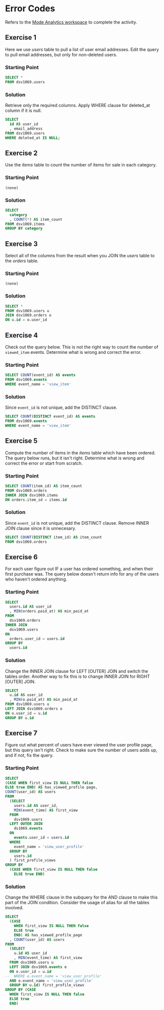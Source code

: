 # Error Codes
Refers to the [Mode Analytics workspace](https://app.mode.com/editor/carlosmcms_personal/reports/c404655ab2b2/queries/c59b223ab110) to complete the activity.

## Exercise 1
Here we use _users_ table to pull a list of user email addresses. Edit the query to pull email addresses, but only for non-deleted users.

### Starting Point
```SQL
SELECT *
FROM dsv1069.users
```

### Solution
Retrieve only the required columns. Apply WHERE clause for deleted_at column if it is null.

```SQL
SELECT 
  id AS user_id
  , email_address
FROM dsv1069.users
WHERE deleted_at IS NULL;
```

## Exercise 2
Use the _items_ table to count the number of items for sale in each category.

### Starting Point
```
(none)
```

### Solution
```SQL
SELECT
  category
  , COUNT(*) AS item_count
FROM dsv1069.items
GROUP BY category
```

## Exercise 3
Select all of the columns from the result when you JOIN the _users_ table to the _orders_ table.

### Starting Point
```
(none)
```

### Solution
```SQL
SELECT *
FROM dsv1069.users u
JOIN dsv1069.orders o
ON u.id = o.user_id
```

## Exercise 4
Check out the query below. This is not the right way to count the number of `viewed_item` events. Determine what is wrong and correct the error.

### Starting Point
```SQL
SELECT COUNT(event_id) AS events
FROM dsv1069.events
WHERE event_name = 'view_item'
```

### Solution
Since `event_id` is not unique, add the DISTINCT clause.

```SQL
SELECT COUNT(DISTINCT event_id) AS events
FROM dsv1069.events
WHERE event_name = 'view_item'
```

## Exercise 5
Compute the number of items in the _items_ table which have been ordered. The query below runs, but it isn't right. Determine what is wrong and correct the error or start from scratch.

### Starting Point
```SQL
SELECT COUNT(item_id) AS item_count
FROM dsv1069.orders
INNER JOIN dsv1069.items
ON orders.item_id = items.id
```

### Solution
Since `event_id` is not unique, add the DISTINCT clause. Remove INNER JOIN clause since it is unnecesary.

```SQL
SELECT COUNT(DISTINCT item_id) AS item_count
FROM dsv1069.orders
```

## Exercise 6
For each user figure out IF a user has ordered something, and when their first purchase was. The query below doesn't return info for any of the users who haven't ordered anything.

### Starting Point
```SQL
SELECT
  users.id AS user_id
  , MIN(orders.paid_at) AS min_paid_at
FROM
  dsv1069.orders
INNER JOIN
  dsv1069.users
ON
  orders.user_id = users.id
GROUP BY
  users.id
```

### Solution
Change the INNER JOIN clause for LEFT [OUTER] JOIN and switch the tables order. Another way to fix this is to change INNER JOIN for RIGHT [OUTER] JOIN.

```SQL
SELECT
  u.id AS user_id
  , MIN(o.paid_at) AS min_paid_at
FROM dsv1069.users u
LEFT JOIN dsv1069.orders o
ON o.user_id = u.id
GROUP BY u.id
```

## Exercise 7
Figure out what percent of users have ever viewed the user profile page, but this query isn't right. Check to make sure the number of users adds up, and if not, fix the query.

### Starting Point
```SQL
SELECT
(CASE WHEN first_view IS NULL THEN false
ELSE true END) AS has_viewed_profile page,
COUNT(user_id) AS users
FROM
  (SELECT
    users.id AS user_id,
    MIN(event_time) AS first_view
  FROM
    dsv1069.users
  LEFT OUTER JOIN
    ds1069.events
  ON
    events.user_id = users.id
  WHERE
    event_name = 'view_user_profile'
  GROUP BY
    users.id
  ) first_profile_views
GROUP BY
  (CASE WHEN first_view IS NULL THEN false
    ELSE true END)
```

### Solution
Change the WHERE clause in the subquery for the AND clause to make this part of the JOIN condition. Consider the usage of alias for all the tables involved.

```SQL
SELECT
  (CASE
    WHEN first_view IS NULL THEN false
    ELSE true
    END) AS has_viewed_profile_page
  , COUNT(user_id) AS users
FROM
  (SELECT
    u.id AS user_id
    , MIN(event_time) AS first_view
  FROM dsv1069.users u
  LEFT JOIN dsv1069.events e
  ON e.user_id = u.id
--  WHERE e.event_name = 'view_user_profile'
  AND e.event_name = 'view_user_profile'
  GROUP BY u.id) first_profile_views
GROUP BY (CASE
  WHEN first_view IS NULL THEN false
  ELSE true
  END)
```










